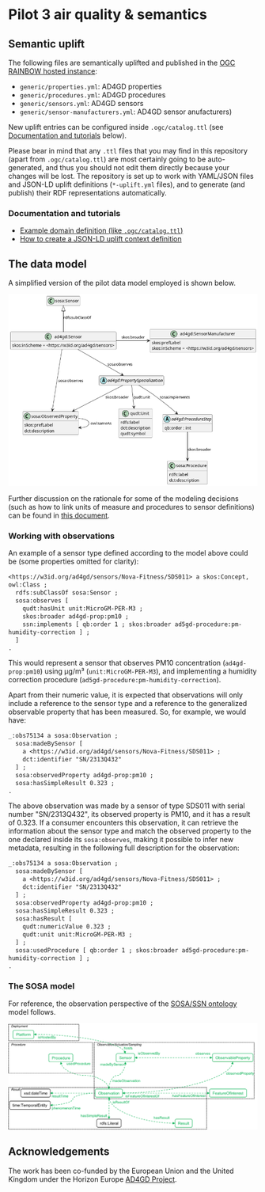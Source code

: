 # Pilot 3 air quality & semantics

## Semantic uplift

The following files are semantically uplifted and published in the
[OGC RAINBOW hosted instance](https://defs-dev.opengis.net/vocprez-hosted):

* `generic/properties.yml`: AD4GD properties
* `generic/procedures.yml`: AD4GD procedures
* `generic/sensors.yml`: AD4GD sensors
* `generic/sensor-manufacturers.yml`: AD4GD sensor anufacturers)

New uplift entries can be configured inside `.ogc/catalog.ttl`
(see [Documentation and tutorials](#documentation-and-tutorials) below).

Please bear in mind that any `.ttl` files that you may find in this repository (apart from `.ogc/catalog.ttl`)
are most certainly going to be auto-generated, and thus you should not edit them directly because your changes
will be lost. The repository is set up to work with YAML/JSON files and JSON-LD uplift definitions (`*-uplift.yml`
files), and to generate (and publish) their RDF representations automatically.

### Documentation and tutorials

* [Example domain definition (like `.ogc/catalog.ttl`)](https://opengeospatial.github.io/ogc-na-tools/examples/#sample-domain-configuration)
* [How to create a JSON-LD uplift context definition](https://opengeospatial.github.io/ogc-na-tools/tutorials/#how-to-create-a-json-ld-uplift-context-definition)

## The data model

A simplified version of the pilot data model employed is shown below.

![AD4GD model](assets/ad4gd-model.png)

Further discussion on the rationale for some of the modeling decisions (such as how to link units of
measure and procedures to sensor definitions) can be found in
[this document](https://docs.google.com/document/d/1fzEKymhmAB4dVEEgJE3XXf4DTzPS60oj3wYzJQrZcrE/edit?usp=sharing).

### Working with observations

An example of a sensor type defined according to the model above could be (some properties omitted for clarity):

```turtle
<https://w3id.org/ad4gd/sensors/Nova-Fitness/SDS011> a skos:Concept, owl:Class ;
  rdfs:subClassOf sosa:Sensor ;
  sosa:observes [
    qudt:hasUnit unit:MicroGM-PER-M3 ;
    skos:broader ad4gd-prop:pm10 ;
    ssn:implements [ qb:order 1 ; skos:broader ad5gd-procedure:pm-humidity-correction ] ;
  ]
.
```

This would represent a sensor that observes PM10 concentration (`ad4gd-prop:pm10`) using μg/m³ (`unit:MicroGM-PER-M3`),
and implementing a humidity correction procedure (`ad5gd-procedure:pm-humidity-correction`).

Apart from their numeric value, it is expected that observations will only include a reference to the
sensor type and a reference to the generalized observable property that has been measured. So, for example, we would
have:

```turtle
_:obs75134 a sosa:Observation ;
  sosa:madeBySensor [
    a <https://w3id.org/ad4gd/sensors/Nova-Fitness/SDS011> ;
    dct:identifier "SN/2313Q432"
  ] ;
  sosa:observedProperty ad4gd-prop:pm10 ;
  sosa:hasSimpleResult 0.323 ;
.
```

The above observation was made by a sensor of type SDS011 with serial number "SN/2313Q432", its observed property is
PM10, and it has a result of 0.323. If a consumer encounters this observation, it can retrieve the information about the
sensor type and match the observed property to the one declared inside its `sosa:observes`, making it possible to infer
new metadata, resulting in the following full description for the observation:

```turtle
_:obs75134 a sosa:Observation ;
  sosa:madeBySensor [
    a <https://w3id.org/ad4gd/sensors/Nova-Fitness/SDS011> ;
    dct:identifier "SN/2313Q432"
  ] ;
  sosa:observedProperty ad4gd-prop:pm10 ;
  sosa:hasSimpleResult 0.323 ;
  sosa:hasResult [
    qudt:numericValue 0.323 ;
    qudt:unit unit:MicroGM-PER-M3 ;
  ] ;
  sosa:usedProcedure [ qb:order 1 ; skos:broader ad5gd-procedure:pm-humidity-correction ] ;
.
```

### The SOSA model

For reference, the observation perspective of the [SOSA/SSN ontology](https://www.w3.org/TR/vocab-ssn/) model follows.

![SOSA-SSN Model](assets/sosa_model.png)

## Acknowledgements

The work has been co-funded by the European Union and the United Kingdom under the 
Horizon Europe [AD4GD Project](https://www.ogc.org/initiatives/ad4gd/).
